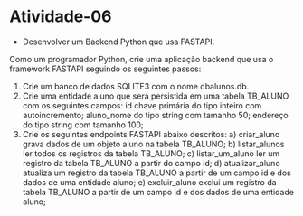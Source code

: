 # Atividade-06
* Desenvolver um Backend Python que usa FASTAPI. 

Como um programador Python, crie uma aplicação backend que usa o framework FASTAPI seguindo os seguintes passos:
1) Crie um banco de dados SQLITE3 com o nome dbalunos.db.
2) Crie uma entidade aluno que será persistida em uma tabela TB_ALUNO com os seguintes campos:
id chave primária do tipo inteiro com autoincremento;
aluno_nome do tipo string com tamanho 50;
endereço       do tipo string com tamanho 100;
3) Crie os seguintes endpoints FASTAPI abaixo descritos: 
a) criar_aluno grava dados de um objeto aluno na tabela TB_ALUNO; 
b) listar_alunos ler todos os registros da tabela TB_ALUNO; 
c) listar_um_aluno ler um registro da tabela TB_ALUNO a partir do campo id; 
d) atualizar_aluno atualiza um registro da tabela TB_ALUNO a partir de um campo id e dos dados de uma entidade aluno; 
e) excluir_aluno exclui um registro da tabela TB_ALUNO a partir de um campo id e dos dados de uma entidade aluno;

